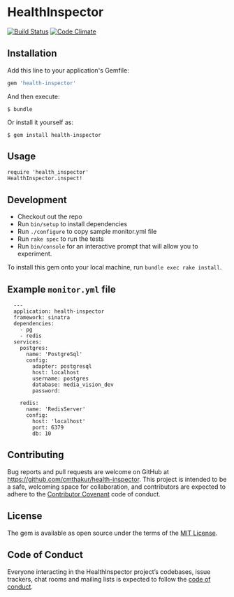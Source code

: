 # HealthInspector
[![Build Status](https://api.travis-ci.org/cmthakur/health-inspector.svg?branch=master)](http://travis-ci.org/cmthakur/health-inspector)
[![Code Climate](https://codeclimate.com/github/cmthakur/health-inspector.svg)](https://codeclimate.com/github/cmthakur/health-inspector)

## Installation

Add this line to your application's Gemfile:

```ruby
gem 'health-inspector'
```

And then execute:

    $ bundle

Or install it yourself as:

    $ gem install health-inspector

## Usage

    require 'health_inspector'
    HealthInspector.inspect!

## Development

  - Checkout out the repo
  - Run `bin/setup` to install dependencies
  - Run `./configure` to copy sample monitor.yml file
  - Run `rake spec` to run the tests
  - Run `bin/console` for an interactive prompt that will allow you to experiment.

To install this gem onto your local machine, run `bundle exec rake install`.

## Example `monitor.yml` file

```
  ---
  application: health-inspector
  framework: sinatra
  dependencies:
    - pg
    - redis
  services:
    postgres:
      name: 'PostgreSql'
      config:
        adapter: postgresql
        host: localhost
        username: postgres
        database: media_vision_dev
        password:

    redis:
      name: 'RedisServer'
      config:
        host: 'localhost'
        port: 6379
        db: 10
```

## Contributing

Bug reports and pull requests are welcome on GitHub at https://github.com/cmthakur/health-inspector. This project is intended to be a safe, welcoming space for collaboration, and contributors are expected to adhere to the [Contributor Covenant](http://contributor-covenant.org) code of conduct.

## License

The gem is available as open source under the terms of the [MIT License](https://opensource.org/licenses/MIT).

## Code of Conduct

Everyone interacting in the HealthInspector project’s codebases, issue trackers, chat rooms and mailing lists is expected to follow the [code of conduct](https://github.com/[USERNAME]/health_inspector/blob/master/CODE_OF_CONDUCT.md).
